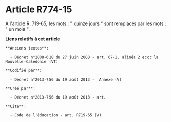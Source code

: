 # Article R774-15

A l'article R. 719-65, les mots : " quinze jours " sont remplacés par les mots : " un mois ".

**Liens relatifs à cet article**

	**Anciens textes**:

	  - Décret n°2008-618 du 27 juin 2008 - art. 67-1, alinéa 2 ecqc la Nouvelle-Calédonie (VT)

	**Codifié par**:

	  - Décret n°2013-756 du 19 août 2013 -  Annexe (V)

	**Créé par**:

	  - Décret n°2013-756 du 19 août 2013 - art.

	**Cite**:

	  - Code de l'éducation - art. R719-65 (V)
